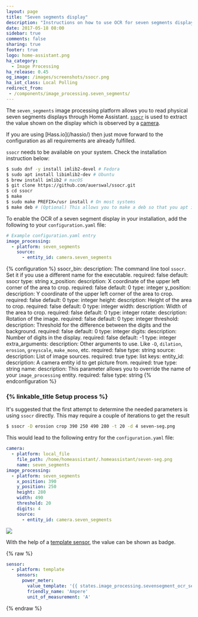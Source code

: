```yaml
---
layout: page
title: "Seven segments display"
description: "Instructions on how to use OCR for seven segments displays into Home Assistant."
date: 2017-05-18 08:00
sidebar: true
comments: false
sharing: true
footer: true
logo: home-assistant.png
ha_category:
  - Image Processing
ha_release: 0.45
og_image: /images/screenshots/ssocr.png
ha_iot_class: Local Polling
redirect_from:
 - /components/image_processing.seven_segments/
---
```


The `seven_segments` image processing platform allows you to read physical seven segments displays through Home Assistant. [`ssocr`](https://www.unix-ag.uni-kl.de/~auerswal/ssocr/) is used to extract the value shown on the display which is observed by a [camera](/components/camera/).

<p class='note'>
If you are using [Hass.io](/hassio/) then just move forward to the configuration as all requirements are already fulfilled.
</p>

`ssocr` needs to be available on your system. Check the installation instruction below:

```bash
$ sudo dnf -y install imlib2-devel # Fedora
$ sudo apt install libimlib2-dev # Ubuntu
$ brew install imlib2 # macOS
$ git clone https://github.com/auerswal/ssocr.git
$ cd ssocr
$ make
$ sudo make PREFIX=/usr install # On most systems
$ make deb # (Optional) This allows you to make a deb so that you apt is aware of ssocr
```

To enable the OCR of a seven segment display in your installation, add the following to your `configuration.yaml` file:

```yaml
# Example configuration.yaml entry
image_processing:
  - platform: seven_segments
    source:
      - entity_id: camera.seven_segments
```

{% configuration %}
ssocr_bin:
  description: The command line tool `ssocr`. Set it if you use a different name for the executable.
  required: false
  default: ssocr
  type: string
x_position:
  description: X coordinate of the upper left corner of the area to crop.
  required: false
  default: 0
  type: integer
y_position:
  description: Y coordinate of the upper left corner of the area to crop.
  required: false
  default: 0
  type: integer
height:
  description: Height of the area to crop.
  required: false
  default: 0
  type: integer
width:
  description: Width of the area to crop.
  required: false
  default: 0
  type: integer
rotate:
  description: Rotation of the image.
  required: false
  default: 0
  type: integer
threshold:
  description: Threshold for the difference between the digits and the background.
  required: false
  default: 0
  type: integer
digits:
  description: Number of digits in the display.
  required: false
  default: -1
  type: integer
extra_arguments:
  description: Other arguments to use. Like `-D`, `dilation`, `erosion`, `greyscale`, `make_mono`, etc.
  required: false
  type: string
source:
  description: List of image sources.
  required: true
  type: list
  keys:
    entity_id:
      description: A camera entity id to get picture from.
      required: true
      type: string
    name:
      description: This parameter allows you to override the name of your `image_processing` entity.
      required: false
      type: string
{% endconfiguration %}

### {% linkable_title Setup process %}

It's suggested that the first attempt to determine the needed parameters is using `ssocr` directly. This may require a couple of iterations to get the result

```bash
$ ssocr -D erosion crop 390 250 490 280 -t 20 -d 4 seven-seg.png
```

This would lead to the following entry for the `configuration.yaml` file:

```yaml
camera:
  - platform: local_file
    file_path: /home/homeassistant/.homeassistant/seven-seg.png
    name: seven_segments
image_processing:
  - platform: seven_segments
    x_position: 390
    y_position: 250
    height: 280
    width: 490
    threshold: 20
    digits: 4
    source:
      - entity_id: camera.seven_segments
```

<p class='img'>
  <img src='{{site_root}}/images/screenshots/ssocr.png' />
</p>

With the help of a [template sensor](/components/sensor.template/), the value can be shown as badge.

{% raw %}

```yaml
sensor:
  - platform: template
    sensors:
      power_meter:
        value_template: '{{ states.image_processing.sevensegment_ocr_seven_segments.state }}'
        friendly_name: 'Ampere'
        unit_of_measurement: 'A'
```

{% endraw %}
